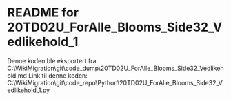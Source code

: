 # README for 20TD02U_ForAlle_Blooms_Side32_Vedlikehold_1
Denne koden ble eksportert fra C:\WikiMigration\git\code_dump\20TD02U_ForAlle_Blooms_Side32_Vedlikehold.md
Link til denne koden: C:\WikiMigration\git\code_repo\Python\20TD02U_ForAlle_Blooms_Side32_Vedlikehold_1.py
